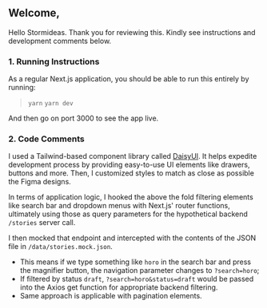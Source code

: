 ## Welcome, 

Hello Stormideas. Thank you for reviewing this. Kindly see instructions and development comments below.

### 1. Running Instructions

As a regular Next.js application, you should be able to run this entirely by running:

> `yarn`
> `yarn dev`

And then go on port 3000 to see the app live. 

### 2. Code Comments

I used a Tailwind-based component library called [DaisyUI](https://daisyui.com/components/). It helps expedite development process by providing easy-to-use UI elements like drawers, buttons and more. Then, I customized styles to match as close as possible the Figma designs. 

In terms of application logic, I hooked the above the fold filtering elements like search bar and dropdown menus with Next.js' router functions, ultimately using those as query parameters for the hypothetical backend `/stories` server call.

I then mocked that endpoint and intercepted with the contents of the JSON file in `/data/stories.mock.json`.

- This means if we type something like `horo` in the search bar and press the magnifier button, the navigation parameter changes to `?search=horo`;
- If filtered by status `draft`, `?search=horo&status=draft` would be passed into the Axios get function for appropriate backend filtering.
- Same approach is applicable with pagination elements.


